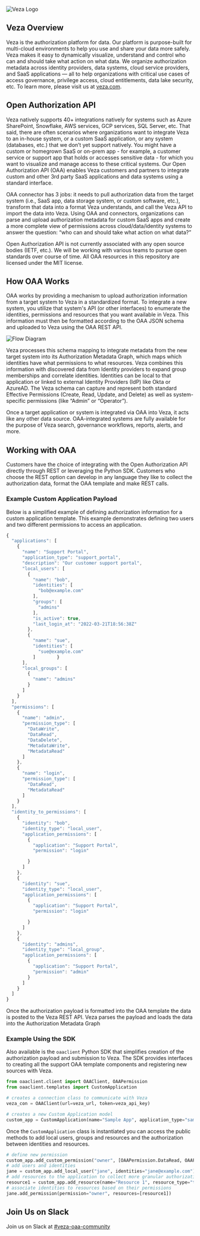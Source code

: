 ![Veza Logo](images/Veza_Lockup_Amethyst.png)
## Veza Overview
Veza is the authorization platform for data. Our platform is purpose-built for multi-cloud environments to help you use and share your data more safely. Veza makes it easy to dynamically visualize, understand and control who can and should take what action on what data. We organize authorization metadata across identity providers, data systems, cloud service providers, and SaaS applications — all to help organizations with critical use cases of access governance, privilege access, cloud entitlements, data lake security, etc. To learn more, please visit us at [veza.com](https://www.veza.com).

## Open Authorization API

Veza natively supports 40+ integrations natively for systems such as Azure SharePoint, Snowflake, AWS services, GCP services, SQL Server, etc. That said, there are often scenarios where organizations want to integrate Veza to an in-house system, or a custom SaaS application, or any system (databases, etc.) that we don’t yet support natively. You might have a custom or homegrown SaaS or on-prem app - for example, a customer service or support app that holds or accesses sensitive data - for which you want to visualize and manage access to these critical systems. Our Open Authorization API (OAA) enables Veza customers and partners to integrate custom and other 3rd party SaaS applications and data systems using a standard interface.

OAA connector has 3 jobs: it needs to pull authorization data from the target system (i.e., SaaS app, data storage system, or custom software, etc.), transform that data into a format Veza understands, and call the Veza API to import the data into Veza. Using OAA and connectors, organizations can parse and upload authorization metadata for custom SaaS apps and create a more complete view of permissions across cloud/data/identity systems to answer the question: “who can and should take what action on what data?”

Open Authorization API is not currently associated with any open source bodies (IETF, etc.). We will be working with various teams to pursue open standards over course of time. All OAA resources in this repository are licensed under the MIT license.

## How OAA Works
OAA works by providing a mechanism to upload authorization information from a target system to Veza in a standardized
format. To integrate a new system, you utilize that system's API (or other interfaces) to enumerate the identities,
permissions and resources that you want available in Veza. This information must then be formatted according to the OAA
JSON schema and uploaded to Veza using the OAA REST API.

![Flow Diagram](images/flow.png)

Veza processes this schema mapping to integrate metadata from the new target system into its Authorization Metadata
Graph, which maps which identities have what permissions to what resources. Veza combines this information with
discovered data from Identity providers to expand group memberships and correlate identities. Identities can be local to
that application or linked to external Identity Providers (IdP) like Okta or AzureAD. The Veza schema can capture and
represent both standard Effective Permissions (Create, Read, Update, and Delete) as well as system-specific permissions
(like “Admin” or “Operator”).

Once a target application or system is integrated via OAA into Veza, it acts like any other data source. OAA-integrated
systems are fully available for the purpose of Veza search, governance workflows, reports, alerts, and more.

## Working with OAA
Customers have the choice of integrating with the Open Authorization API directly through REST or leveraging the Python
SDK. Customers who choose the REST option can develop in any language they like to collect the authorization data,
format the OAA template and make REST calls.

### Example Custom Application Payload

Below is a simplified example of defining authorization information for a custom application template. This example
demonstrates defining two users and two different permissions to access an application.

```javascript
{
  "applications": [
    {
      "name": "Support Portal",
      "application_type": "support_portal",
      "description": "Our customer support portal",
      "local_users": [
        {
          "name": "bob",
          "identities": [
            "bob@example.com"
          ],
          "groups": [
            "admins"
          ],
          "is_active": true,
          "last_login_at": "2022-03-21T18:56:38Z"
        },
        {
          "name": "sue",
          "identities": [
            "sue@example.com"
          ]        }
      ],
      "local_groups": [
        {
          "name": "admins"
        }
      ]
    }
  ],
  "permissions": [
    {
      "name": "admin",
      "permission_type": [
        "DataWrite",
        "DataRead",
        "DataDelete",
        "MetadataWrite",
        "MetadataRead"
      ]
    },
    {
      "name": "login",
      "permission_type": [
        "DataRead",
        "MetadataRead"
      ]
    }
  ],
  "identity_to_permissions": [
    {
      "identity": "bob",
      "identity_type": "local_user",
      "application_permissions": [
        {
          "application": "Support Portal",
          "permission": "login"

        }
      ]
    },
    {
      "identity": "sue",
      "identity_type": "local_user",
      "application_permissions": [
        {
          "application": "Support Portal",
          "permission": "login"

        }
      ]
    },
    {
      "identity": "admins",
      "identity_type": "local_group",
      "application_permissions": [
        {
          "application": "Support Portal",
          "permission": "admin"
        }
      ]
    }
  ]
}
```

Once the authorization payload is formatted into the OAA template the data is posted to the Veza REST API. Veza parses
the payload and loads the data into the Authorization Metadata Graph

### Example Using the SDK

Also available is the `oaaclient` Python SDK that simplifies creation of the authorization payload and submission to
Veza. The SDK provides interfaces to creating all the support OAA template components and registering new sources with
Veza.

```python
from oaaclient.client import OAAClient, OAAPermission
from oaaclient.templates import CustomApplication

# creates a connection class to communicate with Veza
veza_con = OAAClient(url=veza_url, token=veza_api_key)

# creates a new Custom Application model
custom_app = CustomApplication(name="Sample App", application_type="sample")
```

Once the `CustomApplication` class is instantiated you can access the public methods to add local users, groups and
resources and the authorization between identities and resources.

```python
# define new permission
custom_app.add_custom_permission("owner", [OAAPermission.DataRead, OAAPermission.DataWrite])
# add users and identities
jane = custom_app.add_local_user("jane", identities="jane@example.com")
# add resources to the application to collect more granular authorization information
resource1 = custom_app.add_resource(name="Resource 1", resource_type="thing")
# associate identities to resources based on their permissions
jane.add_permission(permission="owner", resources=[resource1])
```

## Join Us on Slack
Join us on Slack at [#veza-oaa-community](https://join.slack.com/t/veza-world/shared_invite/zt-17d9quyiq-20JMp0ikZ0pVNz_e5W5j7Q)
